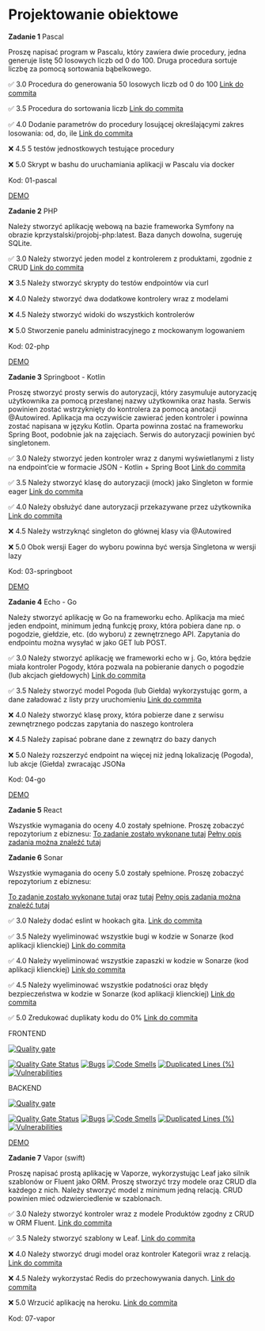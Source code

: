 # Projektowanie obiektowe

**Zadanie 1** Pascal

Proszę napisać program w Pascalu, który zawiera dwie procedury, jedna generuje listę 50 losowych liczb od 0 do 100. Druga procedura sortuje liczbę za pomocą sortowania bąbelkowego.

:white_check_mark: 3.0 Procedura do generowania 50 losowych liczb od 0 do 100 [Link do commita](https://github.com/mario343/proj-obiektowe/commit/2b6c3946b9b4f351fb27b756c8c27e9c7c9a0d39)

:white_check_mark: 3.5 Procedura do sortowania liczb [Link do commita](https://github.com/mario343/proj-obiektowe/commit/2b6c3946b9b4f351fb27b756c8c27e9c7c9a0d39)

:white_check_mark: 4.0 Dodanie parametrów do procedury losującej określającymi zakres
losowania: od, do, ile [Link do commita](https://github.com/mario343/proj-obiektowe/commit/2b6c3946b9b4f351fb27b756c8c27e9c7c9a0d39)

:x: 4.5 5 testów jednostkowych testujące procedury

:x: 5.0 Skrypt w bashu do uruchamiania aplikacji w Pascalu via docker

Kod: 01-pascal

[DEMO](https://github.com/mario343/proj-obiektowe/blob/main/demos/zadanie1.gif)

**Zadanie 2** PHP

Należy stworzyć aplikację webową na bazie frameworka Symfony na
obrazie kprzystalski/projobj-php:latest. Baza danych dowolna, sugeruję
SQLite.

:white_check_mark: 3.0 Należy stworzyć jeden model z kontrolerem z produktami, zgodnie z CRUD [Link do commita](https://github.com/mario343/proj-obiektowe/commit/b8117c51a0443eccce869f306bfbcb9710cf2716)

:x: 3.5 Należy stworzyć skrypty do testów endpointów via curl

:x: 4.0 Należy stworzyć dwa dodatkowe kontrolery wraz z modelami

:x: 4.5 Należy stworzyć widoki do wszystkich kontrolerów

:x: 5.0 Stworzenie panelu administracyjnego z mockowanym logowaniem

Kod: 02-php

[DEMO](https://github.com/mario343/proj-obiektowe/blob/main/demos/zadanie2.gif)

**Zadanie 3** Springboot - Kotlin

Proszę stworzyć prosty serwis do autoryzacji, który zasymuluje autoryzację użytkownika za pomocą przesłanej nazwy użytkownika oraz
hasła. Serwis powinien zostać wstrzyknięty do kontrolera za pomocą anotacji @Autowired. Aplikacja ma oczywiście zawierać jeden kontroler
i powinna zostać napisana w języku Kotlin. Oparta powinna zostać na frameworku Spring Boot, podobnie jak na zajęciach. Serwis do
autoryzacji powinien być singletonem.

:white_check_mark: 3.0 Należy stworzyć jeden kontroler wraz z danymi wyświetlanymi z
listy na endpoint’cie w formacie JSON - Kotlin + Spring Boot [Link do commita](https://github.com/mario343/proj-obiektowe/commit/cbad346936cbc1a5d4ad4bb3d6c038f4b66f5dc9)

:white_check_mark: 3.5 Należy stworzyć klasę do autoryzacji (mock) jako Singleton w
formie eager [Link do commita](https://github.com/mario343/proj-obiektowe/commit/cbad346936cbc1a5d4ad4bb3d6c038f4b66f5dc9)

:white_check_mark: 4.0 Należy obsłużyć dane autoryzacji przekazywane przez użytkownika [Link do commita](https://github.com/mario343/proj-obiektowe/commit/cbad346936cbc1a5d4ad4bb3d6c038f4b66f5dc9)

:x: 4.5 Należy wstrzyknąć singleton do głównej klasy via @Autowired

:x: 5.0 Obok wersji Eager do wyboru powinna być wersja Singletona w wersji
lazy

Kod: 03-springboot

[DEMO](https://github.com/mario343/proj-obiektowe/blob/main/demos/zadanie3.gif)

**Zadanie 4** Echo - Go

Należy stworzyć aplikację w Go na frameworku echo. Aplikacja ma mieć
jeden endpoint, minimum jedną funkcję proxy, która pobiera dane np. o
pogodzie, giełdzie, etc. (do wyboru) z zewnętrznego API. Zapytania do
endpointu można wysyłać w jako GET lub POST.

:white_check_mark: 3.0 Należy stworzyć aplikację we frameworki echo w j. Go, która będzie
miała kontroler Pogody, która pozwala na pobieranie danych o pogodzie
(lub akcjach giełdowych) [Link do commita](https://github.com/mario343/proj-obiektowe/commit/c05f4b57dfab0d517e855cc056d515ed402f8c32)

:white_check_mark: 3.5 Należy stworzyć model Pogoda (lub Giełda) wykorzystując gorm, a
dane załadować z listy przy uruchomieniu [Link do commita](https://github.com/mario343/proj-obiektowe/commit/c05f4b57dfab0d517e855cc056d515ed402f8c32)

:x: 4.0 Należy stworzyć klasę proxy, która pobierze dane z serwisu
zewnętrznego podczas zapytania do naszego kontrolera

:x: 4.5 Należy zapisać pobrane dane z zewnątrz do bazy danych

:x: 5.0 Należy rozszerzyć endpoint na więcej niż jedną lokalizację
(Pogoda), lub akcje (Giełda) zwracając JSONa

Kod: 04-go

[DEMO](https://github.com/mario343/proj-obiektowe/blob/main/demos/zadanie4.gif)

**Zadanie 5** React

Wszystkie wymagania do oceny 4.0 zostały spełnione. Proszę zobaczyć repozytorium z ebiznesu:
[To zadanie zostało wykonane tutaj](https://github.com/mario343/ebiznes/tree/main/05-react-06-tests)
[Pełny opis zadania można znaleźć tutaj](https://github.com/mario343/ebiznes/blob/main/README.md)

**Zadanie 6** Sonar

Wszystkie wymagania do oceny 5.0 zostały spełnione. Proszę zobaczyć repozytorium z ebiznesu:

[To zadanie zostało wykonane tutaj](https://github.com/mario343/ebiznes/tree/main/05-react-06-tests) oraz [tutaj](https://github.com/mario343/ebiznes/tree/main/07-sonar)
[Pełny opis zadania można znaleźć tutaj](https://github.com/mario343/ebiznes/blob/main/README.md)

:white_check_mark: 3.0 Należy dodać eslint w hookach gita. [Link do commita](https://github.com/mario343/ebiznes/commit/3cc44a3bdace0e4cdf0594c0506c08f1fe12fd51)

:white_check_mark: 3.5 Należy wyeliminować wszystkie bugi w kodzie w Sonarze (kod
aplikacji klienckiej) [Link do commita](https://github.com/mario343/ebiznes/commit/d2f2ee71a57857f69262341fd0449b3fc4184204)

:white_check_mark: 4.0 Należy wyeliminować wszystkie zapaszki w kodzie w Sonarze (kod
aplikacji klienckiej) [Link do commita](https://github.com/mario343/ebiznes/commit/d2f2ee71a57857f69262341fd0449b3fc4184204)

:white_check_mark: 4.5 Należy wyeliminować wszystkie podatności oraz błędy bezpieczeństwa
w kodzie w Sonarze (kod aplikacji klienckiej) [Link do commita](https://github.com/mario343/ebiznes/commit/d2f2ee71a57857f69262341fd0449b3fc4184204)

:white_check_mark: 5.0 Zredukować duplikaty kodu do 0% [Link do commita](https://github.com/mario343/ebiznes/commit/d2f2ee71a57857f69262341fd0449b3fc4184204)

FRONTEND

[![Quality gate](https://sonarcloud.io/api/project_badges/quality_gate?project=mario343_frontend)](https://sonarcloud.io/summary/new_code?id=mario343_frontend)

[![Quality Gate Status](https://sonarcloud.io/api/project_badges/measure?project=mario343_frontend&metric=alert_status)](https://sonarcloud.io/summary/new_code?id=mario343_frontend)
[![Bugs](https://sonarcloud.io/api/project_badges/measure?project=mario343_frontend&metric=bugs)](https://sonarcloud.io/summary/new_code?id=mario343_frontend)
[![Code Smells](https://sonarcloud.io/api/project_badges/measure?project=mario343_frontend&metric=code_smells)](https://sonarcloud.io/summary/new_code?id=mario343_frontend)
[![Duplicated Lines (%)](https://sonarcloud.io/api/project_badges/measure?project=mario343_frontend&metric=duplicated_lines_density)](https://sonarcloud.io/summary/new_code?id=mario343_frontend)
[![Vulnerabilities](https://sonarcloud.io/api/project_badges/measure?project=mario343_frontend&metric=vulnerabilities)](https://sonarcloud.io/summary/new_code?id=mario343_frontend)

BACKEND

[![Quality gate](https://sonarcloud.io/api/project_badges/quality_gate?project=mario343_backend)](https://sonarcloud.io/summary/new_code?id=mario343_backend)

[![Quality Gate Status](https://sonarcloud.io/api/project_badges/measure?project=mario343_backend&metric=alert_status)](https://sonarcloud.io/summary/new_code?id=mario343_backend)
[![Bugs](https://sonarcloud.io/api/project_badges/measure?project=mario343_backend&metric=bugs)](https://sonarcloud.io/summary/new_code?id=mario343_backend)
[![Code Smells](https://sonarcloud.io/api/project_badges/measure?project=mario343_backend&metric=code_smells)](https://sonarcloud.io/summary/new_code?id=mario343_backend)
[![Duplicated Lines (%)](https://sonarcloud.io/api/project_badges/measure?project=mario343_backend&metric=duplicated_lines_density)](https://sonarcloud.io/summary/new_code?id=mario343_backend)
[![Vulnerabilities](https://sonarcloud.io/api/project_badges/measure?project=mario343_backend&metric=vulnerabilities)](https://sonarcloud.io/summary/new_code?id=mario343_backend)

[DEMO](https://github.com/mario343/ebiznes/blob/main/demos/zadanie7.gif)

**Zadanie 7** Vapor (swift)

Proszę napisać prostą aplikację w Vaporze, wykorzystując Leaf jako
silnik szablonów or Fluent jako ORM. Proszę stworzyć trzy modele oraz
CRUD dla każdego z nich. Należy stworzyć model z minimum jedną
relacją. CRUD powinien mieć odzwierciedlenie w szablonach.

:white_check_mark: 3.0 Należy stworzyć kontroler wraz z modele Produktów zgodny z CRUD w
ORM Fluent. [Link do commita](https://github.com/mario343/proj-obiektowe/commit/1f77b9ed1f4da7a85b909df0dd2233d6d01ad4c4)

:white_check_mark: 3.5 Należy stworzyć szablony w Leaf. [Link do commita](https://github.com/mario343/proj-obiektowe/commit/1f77b9ed1f4da7a85b909df0dd2233d6d01ad4c4)

:x: 4.0 Należy stworzyć drugi model oraz kontroler Kategorii wraz z
relacją. [Link do commita]()

:x: 4.5 Należy wykorzystać Redis do przechowywania danych. [Link do commita]()

:x: 5.0 Wrzucić aplikację na heroku. [Link do commita]()

Kod: 07-vapor
